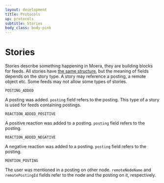 ```yaml
---
layout: development
title: Protocols
up: protocols
subtitle: Stories
body_class: body-pink
---
```


# Stories
Stories describe something happening in Moera, they are building blocks
for feeds. All stories have
[the same structure](node-api.html#StoryInfo)<!-- @IGNORE PREVIOUS: anchor -->,
but the meaning of fields depends on the story type. A story may
reference a posting, a remote object etc. Some feeds may not allow some
types of stories.

`POSTING_ADDED`

A posting was added. `posting` field refers to the posting. This type of
a story is used for feeds containing postings.

`REACTION_ADDED_POSITIVE`

A positive reaction was added to a posting. `posting` field refers to
the posting.

`REACTION_ADDED_NEGATIVE`

A negative reaction was added to a posting. `posting` field refers to
the posting.

`MENTION_POSTING`

The user was mentioned in a posting on other node. `remoteNodeName` and
`remotePostingId` fields refer to the node and the posting on it,
respectively.
